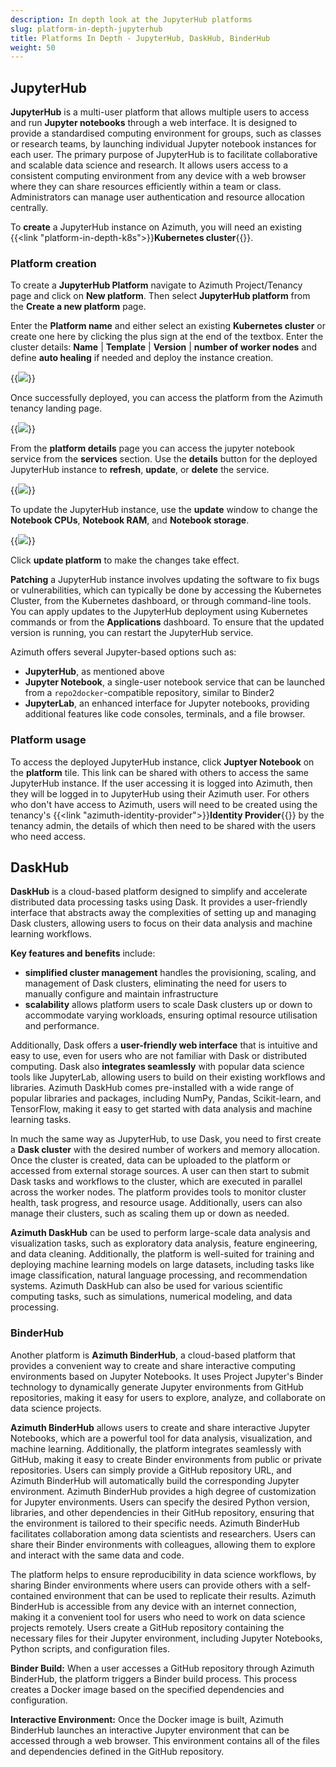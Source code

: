 ```yaml
---
description: In depth look at the JupyterHub platforms
slug: platform-in-depth-jupyterhub
title: Platforms In Depth - JupyterHub, DaskHub, BinderHub
weight: 50
---
```


## JupyterHub

**JupyterHub** is a multi-user platform that allows multiple users to access and run **Jupyter notebooks** through a web interface.
It is designed to provide a standardised computing environment for groups, such as classes or research teams, by launching individual
Jupyter notebook instances for each user. The primary purpose of JupyterHub is to facilitate collaborative and scalable data science and
research. It allows users access to a consistent computing environment from any device with a web browser where they can share resources
efficiently within a team or class. Administrators can manage user authentication and resource allocation centrally.

To **create** a JupyterHub instance on Azimuth, you will need an existing {{<link "platform-in-depth-k8s">}}**Kubernetes cluster**{{</link>}}.

### Platform creation

To create a **JupyterHub Platform** navigate to Azimuth Project/Tenancy page and click on **New platform**. Then select **JupyterHub platform** from the **Create a new platform** page.

Enter the **Platform name** and either select an existing **Kubernetes cluster** or create one here by clicking the plus sign at the end of the textbox. Enter the cluster details: **Name** | **Template** | **Version** | **number of worker nodes** and define **auto healing** if needed and deploy the instance creation.


{{<image src="img/docs/platform-in-depth-jupyterhub/azimuth-jupyterhub-details.png" caption="New JupyterHub platform details" wrapper="col-9 mx-auto text-center">}}

Once successfully deployed, you can access the platform from the Azimuth tenancy landing page.

{{<image src="img/docs/platform-in-depth-jupyterhub/azimuth-jupyterhub-and-cluster-deployed.png" caption="JupyterHub deployment complete" wrapper="col-12 mx-auto text-center">}}

From the **platform details** page you can access the jupyter notebook service from the **services** section. Use the **details** button for the deployed JupyterHub instance  to **refresh**, **update**, or **delete** the service.
  
{{<image src="img/docs/platform-in-depth-jupyterhub/azimuth-jupyterhub-platform-details-page.png" caption="JupyterHub details" wrapper="col-10 mx-auto text-center">}}

To update the JupyterHub instance, use the **update** window to change the **Notebook CPUs**, **Notebook RAM**, and **Notebook storage**.

{{<image src="img/docs/platform-in-depth-jupyterhub/azimututh-jupyterhub-update.png" caption="JupyterHub update" wrapper="col-9 mx-auto text-center">}}

Click **update platform** to make the changes take effect.

**Patching** a JupyterHub instance involves updating the software to fix bugs or vulnerabilities, which can typically be done by accessing the Kubernetes Cluster, from the Kubernetes dashboard, or through command-line tools. You can apply updates to the JupyterHub deployment using Kubernetes commands or from the **Applications** dashboard. To ensure that the updated version is running, you can restart the JupyterHub service.

Azimuth offers several Jupyter-based options such as:

- **JupyterHub**, as mentioned above
- **Jupyter Notebook**, a single-user notebook service that can be launched from a `repo2docker`-compatible repository, similar to Binder2
- **JupyterLab**, an enhanced interface for Jupyter notebooks, providing additional features like code consoles, terminals, and a file browser.

### Platform usage

To access the deployed JupyterHub instance, click **Juptyer Notebook** on the **platform** tile. This link can be shared with others to access the same JupyterHub instance. If the user accessing it is logged into Azimuth, then they will be logged in to JupyterHub using their Azimuth user. For others who don't have access to Azimuth, users will need to be created using the tenancy's {{<link "azimuth-identity-provider">}}**Identity Provider**{{</link>}} by the tenancy admin, the details of which then need to be shared with the users who need access.

## DaskHub

**DaskHub** is a cloud-based platform designed to simplify and accelerate distributed data processing tasks using Dask. It provides a user-friendly interface that abstracts away the complexities of setting up and managing Dask clusters, allowing users to focus on their data analysis and machine learning workflows.

**Key features and benefits** include:

- **simplified cluster management** handles the provisioning, scaling, and management of Dask clusters, eliminating the need for users to manually configure and maintain infrastructure
- **scalability** allows platform users to scale Dask clusters up or down to accommodate varying workloads, ensuring optimal resource utilisation and performance.

Additionally, Dask offers a **user-friendly web interface** that is intuitive and easy to use, even for users who are not familiar with Dask or distributed computing. Dask also **integrates seamlessly** with popular data science tools like JupyterLab, allowing users to build on their existing workflows and libraries. Azimuth DaskHub comes pre-installed with a wide range of popular libraries and packages, including NumPy, Pandas, Scikit-learn, and TensorFlow, making it easy to get started with data analysis and machine learning tasks.

In much the same way as JupyterHub, to use Dask, you need to first create a **Dask cluster** with the desired number of workers and memory allocation. Once the cluster is created, data can be uploaded to the platform or accessed from external storage sources. A user can then start to submit Dask tasks and workflows to the cluster, which are executed in parallel across the worker nodes. The platform provides tools to monitor cluster health, task progress, and resource usage. Additionally, users can also manage their clusters, such as scaling them up or down as needed.

**Azimuth DaskHub** can be used to perform large-scale data analysis and visualization tasks, such as exploratory data analysis, feature engineering, and data cleaning. Additionally, the platform is well-suited for training and deploying machine learning models on large datasets, including tasks like image classification, natural language processing, and recommendation systems. Azimuth DaskHub can also be used for various scientific computing tasks, such as simulations, numerical modeling, and data processing.

### BinderHub

Another platform is **Azimuth BinderHub**, a cloud-based platform that provides a convenient way to create and share interactive computing environments based on Jupyter Notebooks. It uses Project Jupyter's Binder technology to dynamically generate Jupyter environments from GitHub repositories, making it easy for users to explore, analyze, and collaborate on data science projects.

**Azimuth BinderHub** allows users to create and share interactive Jupyter Notebooks, which are a powerful tool for data analysis, visualization, and machine learning. Additionally, the platform integrates seamlessly with GitHub, making it easy to create Binder environments from public or private repositories. Users can simply provide a GitHub repository URL, and Azimuth BinderHub will automatically build the corresponding Jupyter environment. Azimuth BinderHub provides a high degree of customization for Jupyter environments. Users can specify the desired Python version, libraries, and other dependencies in their GitHub repository, ensuring that the environment is tailored to their specific needs. Azimuth BinderHub facilitates collaboration among data scientists and researchers. Users can share their Binder environments with colleagues, allowing them to explore and interact with the same data and code.

The platform helps to ensure reproducibility in data science workflows, by sharing Binder environments where users can provide others with a self-contained environment that can be used to replicate their results. Azimuth BinderHub is accessible from any device with an internet connection, making it a convenient tool for users who need to work on data science projects remotely. Users create a GitHub repository containing the necessary files for their Jupyter environment, including Jupyter Notebooks, Python scripts, and configuration files.

**Binder Build:** When a user accesses a GitHub repository through Azimuth BinderHub, the platform triggers a Binder build process. This process creates a Docker image based on the specified dependencies and configuration.

**Interactive Environment:** Once the Docker image is built, Azimuth BinderHub launches an interactive Jupyter environment that can be accessed through a web browser. This environment contains all of the files and dependencies defined in the GitHub repository.
